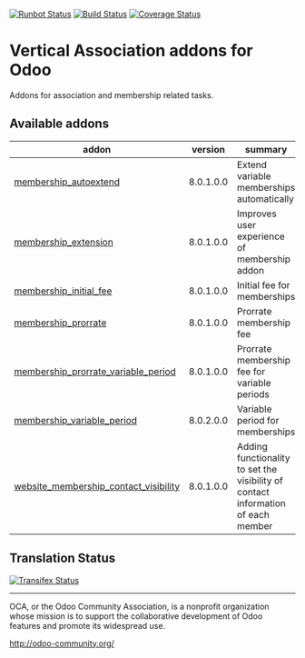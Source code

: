 [![Runbot Status](https://runbot.odoo-community.org/runbot/badge/flat/208/8.0.svg)](https://runbot.odoo-community.org/runbot/repo/github-com-oca-vertical-association-208)
[![Build Status](https://travis-ci.org/OCA/vertical-association.svg?branch=8.0)](https://travis-ci.org/OCA/vertical-association)
[![Coverage Status](https://coveralls.io/repos/OCA/vertical-association/badge.svg?branch=8.0)](https://coveralls.io/r/OCA/vertical-association?branch=8.0)

# Vertical Association addons for Odoo 

Addons for association and membership related tasks.

[//]: # (addons)

Available addons
----------------
addon | version | summary
--- | --- | ---
[membership_autoextend](membership_autoextend/) | 8.0.1.0.0 | Extend variable memberships automatically
[membership_extension](membership_extension/) | 8.0.1.0.0 | Improves user experience of membership addon
[membership_initial_fee](membership_initial_fee/) | 8.0.1.0.0 | Initial fee for memberships
[membership_prorrate](membership_prorrate/) | 8.0.1.0.0 | Prorrate membership fee
[membership_prorrate_variable_period](membership_prorrate_variable_period/) | 8.0.1.0.0 | Prorrate membership fee for variable periods
[membership_variable_period](membership_variable_period/) | 8.0.2.0.0 | Variable period for memberships
[website_membership_contact_visibility](website_membership_contact_visibility/) | 8.0.1.0.0 | Adding functionality to set the visibility of contact information of each member

[//]: # (end addons)

Translation Status
------------------
[![Transifex Status](https://www.transifex.com/projects/p/OCA-vertical-association-8-0/chart/image_png)](https://www.transifex.com/projects/p/OCA-vertical-association-8-0)

----

OCA, or the Odoo Community Association, is a nonprofit organization whose
mission is to support the collaborative development of Odoo features and
promote its widespread use.

http://odoo-community.org/
